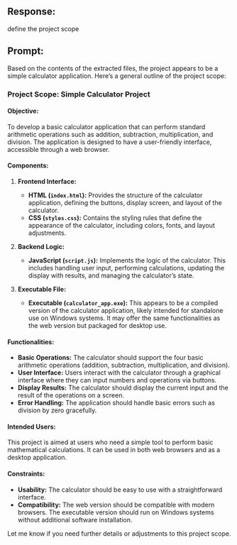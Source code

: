 ## Response:
define the project scope

## Prompt:
Based on the contents of the extracted files, the project appears to be a simple calculator application. Here’s a general outline of the project scope:

### **Project Scope: Simple Calculator Project**

#### **Objective:**

To develop a basic calculator application that can perform standard arithmetic operations such as addition, subtraction, multiplication, and division. The application is designed to have a user-friendly interface, accessible through a web browser.

#### **Components:**

1. **Frontend Interface:**

   * **HTML (`index.html`):** Provides the structure of the calculator application, defining the buttons, display screen, and layout of the calculator.
   * **CSS (`styles.css`):** Contains the styling rules that define the appearance of the calculator, including colors, fonts, and layout adjustments.

2. **Backend Logic:**

   * **JavaScript (`script.js`):** Implements the logic of the calculator. This includes handling user input, performing calculations, updating the display with results, and managing the calculator’s state.

3. **Executable File:**

   * **Executable (`calculator_app.exe`):** This appears to be a compiled version of the calculator application, likely intended for standalone use on Windows systems. It may offer the same functionalities as the web version but packaged for desktop use.

#### **Functionalities:**

* **Basic Operations:** The calculator should support the four basic arithmetic operations (addition, subtraction, multiplication, and division).
* **User Interface:** Users interact with the calculator through a graphical interface where they can input numbers and operations via buttons.
* **Display Results:** The calculator should display the current input and the result of the operations on a screen.
* **Error Handling:** The application should handle basic errors such as division by zero gracefully.

#### **Intended Users:**

This project is aimed at users who need a simple tool to perform basic mathematical calculations. It can be used in both web browsers and as a desktop application.

#### **Constraints:**

* **Usability:** The calculator should be easy to use with a straightforward interface.
* **Compatibility:** The web version should be compatible with modern browsers. The executable version should run on Windows systems without additional software installation.

Let me know if you need further details or adjustments to this project scope.
